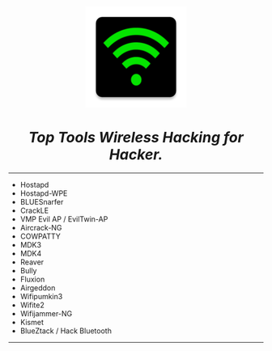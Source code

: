 <p align="center"><img src="/images/07.png" alt="Master of IT" width="200"/></p>

<center><h1><i>Top Tools Wireless Hacking for Hacker.</i></h1></center>

---

* Hostapd
* Hostapd-WPE
* BLUESnarfer
* CrackLE
* VMP Evil AP / EvilTwin-AP
* Aircrack-NG
* COWPATTY
* MDK3
* MDK4
* Reaver
* Bully
* Fluxion
* Airgeddon
* Wifipumkin3
* Wifite2
* Wifijammer-NG
* Kismet
* BlueZtack / Hack Bluetooth

---

